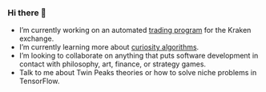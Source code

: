 ### Hi there 👋

- I’m currently working on an automated [trading program](https://github.com/Neubauer-A/CoinBot) for the Kraken exchange.
- I’m currently learning more about [curiosity algorithms](https://news.mit.edu/2020/automating-search-entirely-new-curiosity-algorithms-0428).
- I’m looking to collaborate on anything that puts software development in contact with philosophy, art, finance, or strategy games.
- Talk to me about Twin Peaks theories or how to solve niche problems in TensorFlow.
